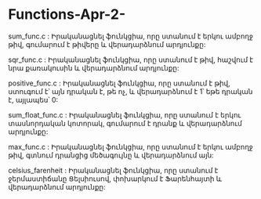 # Functions-Apr-2-
sum_func.c : Իրականացնել ֆունկցիա, որը ստանում է երկու ամբողջ թիվ, գումարում է թիվերը և վերադարձնում արդյունքը:

sqr_func.c : Իրականացնել ֆունկցիա, որը ստանում է թիվ, հաշվում է նրա քառակուսին և վերադարձնում արդյունքը:

positive_func.c : Իրականացնել ֆունկցիա, որը ստանում է թիվ, ստուգում է՝ այն դրական է, թե ոչ, և վերադարձնում է 1՝ եթե դրական է, այլապես՝ 0:

sum_float_func.c : Իրականացնել ֆունկցիա, որը ստանում է երկու տասնորդական կոտորակ, գումարում է դրանք և վերադարձնում արդյունքը:

max_func.c : Իրականացնել ֆունկցիա, որը ստանում է երկու ամբողջ թիվ, գտնում դրանցից մեծագույնը և վերադարձնում այն:

celsius_farenheit : Իրականացնել ֆունկցիա, որը ստանում է ջերմաստիճանը Ցելսիուսով, փոխարկում է Ֆարենհայտի և վերադարձնում արդյունքը:
